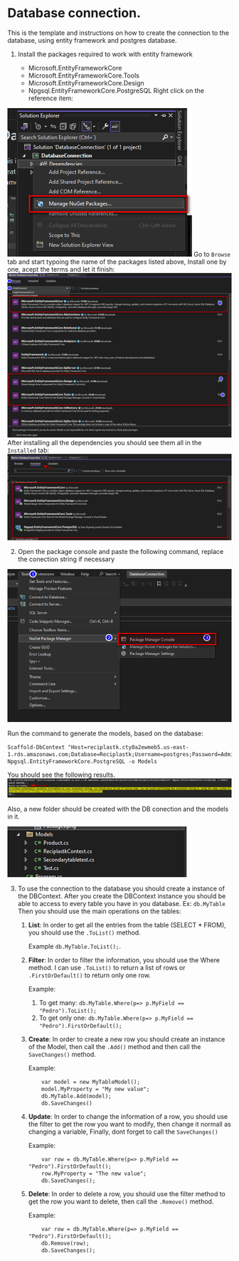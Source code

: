 # Database connection.
This is the template and instructions on how to create the connection to the database, using entity framework and postgres database.


1. Install the packages required to work with entity framework

	* Microsoft.EntityFrameworkCore
	* Microsoft.EntityFrameworkCore.Tools
	* Microsoft.EntityFrameworkCore.Design
	* Npgsql.EntityFrameworkCore.PostgreSQL
	Right click on the reference item:
	
![Screenshot](img/ManageNugetPackages.png)
	Go to `Browse` tab and start typoing the name of the packages listed above, Install one by one, acept the terms and let it finish:
![Screenshot](img/ManageNugetPackagesInstall.png)
	After installing all the dependencies you should see them all in the `Installed` tab:
![Screenshot](img/Packages.png)
	

2. Open the package console and paste the following command, replace the conection string if necessary

![Screenshot](img/PackageConsole.png)

Run the command to generate the models, based on the database: 
```
Scaffold-DbContext "Host=reciplastk.cty0a2ewmeb5.us-east-1.rds.amazonaws.com;Database=Reciplastk;Username=postgres;Password=Admin123" Npgsql.EntityFrameworkCore.PostgreSQL -o Models
```
You should see the following results.
![Screenshot](img/CommandSuccessful.png)

Also, a new folder should be created with the DB conection and the models in it.

![Screenshot](img/Models.png)

3. To use the connection to the database you should create a instance of the DBContext. 
After you create the DBContext instance you should be able to access to every table you have in you database. Ex: `db.MyTable`
Then you should use the main operations on the tables:
	
	1. **List**: In order to get all the entries from the table (SELECT * FROM), you should use the `.ToList()` method. 
		
		Example `db.MyTable.ToList();`.
	1. **Filter**: In order to filter the information, you should use the Where method. I can use `.ToList()` to return a list of rows or `.FirstOrDefault()` to return only one row.
		
		Example: 
		1. To get many: `db.MyTable.Where(p=> p.MyField == "Pedro").ToList();` 
		1. To get only one: `db.MyTable.Where(p=> p.MyField == "Pedro").FirstOrDefault();`
	1. **Create**: In order to create a new row you should create an instance of the Model, then call the `.Add()` method and then call the `SaveChanges()` method.	 
		
		Example: 
		```
			var model = new MyTableModel();
			model.MyProperty = "My new value";
			db.MyTable.Add(model);
			db.SaveChanges()
		```
	1. **Update**: In order to change the information of a row, you should use the filter to get the row you want to modify, then change it normall as changing a variable, Finally, dont forget to call the `SaveChanges()`
		 
		Example: 
		```
			var row = db.MyTable.Where(p=> p.MyField == "Pedro").FirstOrDefault();
			row.MyProperty = "The new value";
			db.SaveChanges();
		```
	1. **Delete**: In order to delete a row, you should use the filter method to get the row you want to delete, then call the `.Remove()` method. 
		
		Example: 
		```
			var row = db.MyTable.Where(p=> p.MyField == "Pedro").FirstOrDefault();
			db.Remove(row);
			db.SaveChanges();
		```